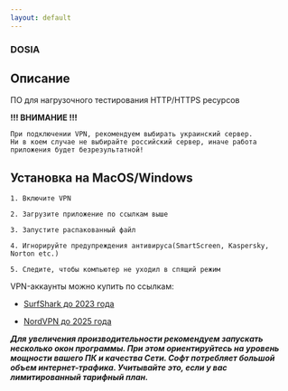 ```yaml
---
layout: default
---
```


### DOSIA

## Описание

ПО для нагрузочного тестирования HTTP/HTTPS ресурсов


**!!! ВНИМАНИЕ !!!**

    При подключении VPN, рекомендуем выбирать украинский сервер. 
    Ни в коем случае не выбирайте российский сервер, иначе работа приложения будет безрезультатной!


## Установка на MacOS/Windows
```shell
1. Включите VPN

2. Загрузите приложение по ссылкам выше
 
3. Запустите распакованный файл

4. Игнорируйте предупреждения антивируса(SmartScreen, Kaspersky, Norton etc.)

5. Следите, чтобы компьютер не уходил в спящий режим
```

VPN-аккаунты можно купить по ссылкам:

- [SurfShark до 2023 года](https://hstock.org/product/surfshark-vpn-2023-37f2761d)

- [NordVPN до 2025 года](https://hstock.org/product/nordvpn-dostup-do-2025g-garantiya-eec92f68)

***Для увеличения производительности рекомендуем запускать несколько окон программы. При этом ориентируйтесь на уровень мощности вашего ПК и качества Сети. Софт потребляет большой объем интернет-трафика. Учитывайте это, если у вас лимитированный тарифный план.***
